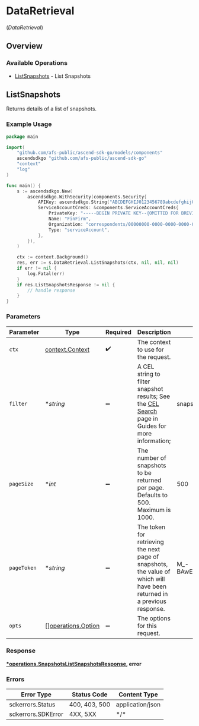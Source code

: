 # DataRetrieval
(*DataRetrieval*)

## Overview

### Available Operations

* [ListSnapshots](#listsnapshots) - List Snapshots

## ListSnapshots

Returns details of a list of snapshots.

### Example Usage

```go
package main

import(
	"github.com/afs-public/ascend-sdk-go/models/components"
	ascendsdkgo "github.com/afs-public/ascend-sdk-go"
	"context"
	"log"
)

func main() {
    s := ascendsdkgo.New(
        ascendsdkgo.WithSecurity(components.Security{
            APIKey: ascendsdkgo.String("ABCDEFGHIJ0123456789abcdefghij0123456789"),
            ServiceAccountCreds: &components.ServiceAccountCreds{
                PrivateKey: "-----BEGIN PRIVATE KEY--{OMITTED FOR BREVITY}",
                Name: "FinFirm",
                Organization: "correspondents/00000000-0000-0000-0000-000000000000",
                Type: "serviceAccount",
            },
        }),
    )

    ctx := context.Background()
    res, err := s.DataRetrieval.ListSnapshots(ctx, nil, nil, nil)
    if err != nil {
        log.Fatal(err)
    }
    if res.ListSnapshotsResponse != nil {
        // handle response
    }
}
```

### Parameters

| Parameter                                                                                                                                                                     | Type                                                                                                                                                                          | Required                                                                                                                                                                      | Description                                                                                                                                                                   | Example                                                                                                                                                                       |
| ----------------------------------------------------------------------------------------------------------------------------------------------------------------------------- | ----------------------------------------------------------------------------------------------------------------------------------------------------------------------------- | ----------------------------------------------------------------------------------------------------------------------------------------------------------------------------- | ----------------------------------------------------------------------------------------------------------------------------------------------------------------------------- | ----------------------------------------------------------------------------------------------------------------------------------------------------------------------------- |
| `ctx`                                                                                                                                                                         | [context.Context](https://pkg.go.dev/context#Context)                                                                                                                         | :heavy_check_mark:                                                                                                                                                            | The context to use for the request.                                                                                                                                           |                                                                                                                                                                               |
| `filter`                                                                                                                                                                      | **string*                                                                                                                                                                     | :heavy_minus_sign:                                                                                                                                                            | A CEL string to filter snapshot results; See the [CEL Search](https://developer.apexclearing.com/apex-fintech-solutions/docs/cel-search) page in Guides for more information; | snapshot_type=="daily_accounts"&&process_date==date("2023-09-30")                                                                                                             |
| `pageSize`                                                                                                                                                                    | **int*                                                                                                                                                                        | :heavy_minus_sign:                                                                                                                                                            | The number of snapshots to be returned per page. Defaults to 500. Maximum is 1000.                                                                                            | 500                                                                                                                                                                           |
| `pageToken`                                                                                                                                                                   | **string*                                                                                                                                                                     | :heavy_minus_sign:                                                                                                                                                            | The token for retrieving the next page of snapshots, the value of which will have been returned in a previous response.                                                       | M_-BAwEBCVBhZ2VUb2tlbgH_ggABAgEMUnVubmluZ1RvdGFsAQQAAQZGaWx0ZXIBDAAAAAX_ggEyAA==                                                                                              |
| `opts`                                                                                                                                                                        | [][operations.Option](../../models/operations/option.md)                                                                                                                      | :heavy_minus_sign:                                                                                                                                                            | The options for this request.                                                                                                                                                 |                                                                                                                                                                               |

### Response

**[*operations.SnapshotsListSnapshotsResponse](../../models/operations/snapshotslistsnapshotsresponse.md), error**

### Errors

| Error Type         | Status Code        | Content Type       |
| ------------------ | ------------------ | ------------------ |
| sdkerrors.Status   | 400, 403, 500      | application/json   |
| sdkerrors.SDKError | 4XX, 5XX           | \*/\*              |